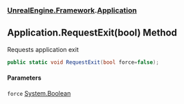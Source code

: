 ### [UnrealEngine.Framework](./UnrealEngine-Framework.md 'UnrealEngine.Framework').[Application](./UnrealEngine-Framework-Application.md 'UnrealEngine.Framework.Application')
## Application.RequestExit(bool) Method
Requests application exit  
```csharp
public static void RequestExit(bool force=false);
```
#### Parameters
<a name='UnrealEngine-Framework-Application-RequestExit(bool)-force'></a>
`force` [System.Boolean](https://docs.microsoft.com/en-us/dotnet/api/System.Boolean 'System.Boolean')  
  
